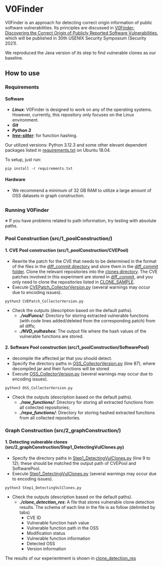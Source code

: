 # V0Finder 
V0Finder is an approach for detecting correct origin information of public software vulnerabilities.
Its principles are discussed in [V0Finder: Discovering the Correct Origin of Publicly Reported Software Vulnerabilities](https://github.com/WOOSEUNGHOON/V0Finder-public/blob/main/paper/V0Finder_Security21.pdf), which will be published in 30th USENIX Security Symposium (Security 2021).

We reproduced the Java version of its step to find vulnerable clones as our baseline.

## How to use
### Requirements

#### Software
* ***Linux***: V0Finder is designed to work on any of the operating systems. However, currently, this repository only focuses on the Linux environment.
* ***Git***
* ***Python 3***
* ***[tree-sitter](https://tree-sitter.github.io/tree-sitter/)***: for function hashing.

Our utilized versions: Python 3.12.3 and some other elevant dependent packages listed in [requirements.txt](./requirements.txt) on Ubuntu 18.04.

To setup, just run:
```
pip install -r requirements.txt
```

#### Hardware
* We recommend a minimum of 32 GB RAM to utilize a large amount of OSS datasets in graph construction.
##

### Running V0Finder

※ If you have problems related to path information, try testing with absolute paths.

### Pool Construction (src/1_poolConstruction/)

#### 1. CVE Pool construction (src/1_poolConstruction/CVEPool)
 - Rewrite the patch for the CVE that needs to be determined in the format of the files in the [diff_commit directory](./src/1_poolConstruction/CVEPool/CVEcommit) and store them in the [diff_commit folder](./src/1_poolConstruction/CVEPool/CVEcommit). Clone the relevant repositories into the [clones directory](./src/1_poolConstruction/CVEPool/clones). The CVE patches involved in this experiment are stored in [diff_commit](./src/1_poolConstruction/CVEPool/CVEcommit), and you only need to clone the repositories listed in [CLONE_SAMPLE](./src1_poolConstruction/CVEPool/CLONE_SAMPLE).
 - Execute [CVEPatch_CollectorVersion.py](./src/1_poolConstruction/CVEPool/CVEPatch_Collector.py) (several warnings may occur due to encoding issues).
 ```
 python3 CVEPatch_CollectorVersion.py
 ```
 - Check the outputs (description based on the default paths).
   * ***./vulFuncs/***: Directory for storing extracted vulnerable functions (with code lines added/deleted from the corresponding patch) from all diffs;
   * ***./NVD_vulhashes***: The output file where the hash values of the vulnerable functions are stored.

#### 2. Software Pool construction (src/1_poolConstruction/SoftwarePool)
 - decompile the affected jar that you should detect.
 - Specify the directory paths in [OSS_CollectorVersion.py](./src/1_poolConstruction/SoftwarePool/OSS_Collector.py) (line 87), where decompiled jar and their functions will be stored
 - Execute [OSS_CollectorVersion.py](./src/1_poolConstruction/SoftwarePool/OSS_Collector.py) (several warnings may occur due to encoding issues).
 ```
 python3 OSS_CollectorVersion.py
 ```
 - Check the outputs (description based on the default paths).
   * ***./raw_functions/***: Directory for storing all extracted functions from all collected repositories;
   * ***./repo_functions/***: Directory for storing hashed extracted functions from all collected repositories.

### Graph Construction (src/2_graphConstruction/)

#### 1. Detecting vulnerable clones (src/2_graphConstruction/Step1_DetectingVulClones.py)
 - Specify the directory paths in [Step1_DetectingVulClones.py](./src/2_graphConstruction/Step1_DetectingVulClones.py) (line 9 to 12); these should be matched the output path of CVEPool and SoftwarePool.
 - Execute [Step1_DetectingVulClones.py](./src/2_graphConstruction/Step1_DetectingVulClones.py) (several warnings may occur due to encoding issues).
 ```
 python3 Step1_DetectingVulClones.py
 ```
 - Check the outputs (description based on the default paths).
   * ***./clone_detection_res***: A file that stores vulnerable clone detection results. The schema of each line in the file is as follow (delimited by tabs)
     * CVE ID
     * Vulnerable function hash value
     * Vulnerable function path in the OSS
     * Modification status
     * Vulnerable function information
     * Detected OSS
     * Version information

The results of our experientment is shown in [clone_detection_res](./src/2_graphConstruction/clone_detection_res)